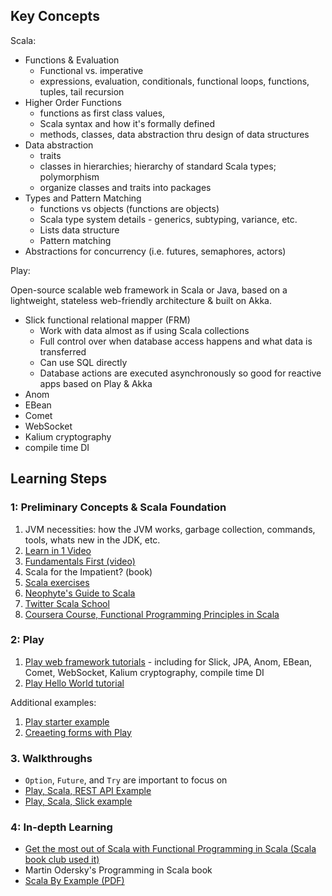 ## Key Concepts

Scala:

- Functions & Evaluation
  - Functional vs. imperative
  - expressions, evaluation, conditionals, functional loops, functions, tuples, tail recursion
- Higher Order Functions
  - functions as first class values, 
  - Scala syntax and how it's formally defined
  - methods, classes, data abstraction thru design of data structures
- Data abstraction
  - traits
  - classes in hierarchies; hierarchy of standard Scala types; polymorphism
  - organize classes and traits into packages
- Types and Pattern Matching
  - functions vs objects (functions are objects)
  - Scala type system details - generics, subtyping, variance, etc.
  - Lists data structure
  - Pattern matching
- Abstractions for concurrency (i.e. futures, semaphores, actors)

Play:

Open-source scalable web framework in Scala or Java, based on a lightweight, stateless web-friendly architecture & built on Akka.

  - Slick functional relational mapper (FRM)
    - Work with data almost as if using Scala collections
    - Full control over when database access happens and what data is transferred
    - Can use SQL directly
    - Database actions are executed asynchronously so good for reactive apps based on Play & Akka
  - Anom
  - EBean
  - Comet
  - WebSocket
  - Kalium cryptography
  - compile time DI

## Learning Steps

### 1: Preliminary Concepts & Scala Foundation

1. JVM necessities: how the JVM works, garbage collection, commands, tools, whats new in the JDK, etc.
1. [Learn in 1 Video](https://www.youtube.com/watch?v=DzFt0YkZo8M)
1. [Fundamentals First (video)](https://www.youtube.com/watch?v=ugHsIj60VfQ)
1. Scala for the Impatient? (book)
1. [Scala exercises](https://www.scala-exercises.org/scala_tutorial/terms_and_types)
1. [Neophyte's Guide to Scala](http://danielwestheide.com/scala/neophytes.html)
1. [Twitter Scala School](https://twitter.github.io/scala_school/)
1. [Coursera Course, Functional Programming Principles in Scala](https://www.coursera.org/learn/progfun1)

### 2: Play 

1. [Play web framework tutorials](https://www.playframework.com/documentation/2.6.x/Tutorials) - including for Slick, JPA, Anom, EBean, Comet, WebSocket, Kalium cryptography, compile time DI
1. [Play Hello World tutorial](https://www.playframework.com/documentation/1.3.0-RC1/firstapp) 

  Additional examples: 

  1. [Play starter example](https://github.com/playframework/play-scala-starter-example)
  1. [Creaeting forms with Play](http://pedrorijo.com/blog/play-forms/#getting-started)

### 3. Walkthroughs

- `Option`, `Future`, and `Try` are important to focus on
- [Play, Scala,  REST API Example](https://github.com/playframework/play-scala-rest-api-example)
- [Play, Scala, Slick example](https://github.com/playframework/play-scala-slick-example)

### 4: In-depth Learning

- [Get the most out of Scala with Functional Programming in Scala (Scala book club used it)](https://www.manning.com/books/functional-programming-in-scala)
- Martin Odersky's Programming in Scala book
- [Scala By Example (PDF)](http://www.scala-lang.org/docu/files/ScalaByExample.pdf)
